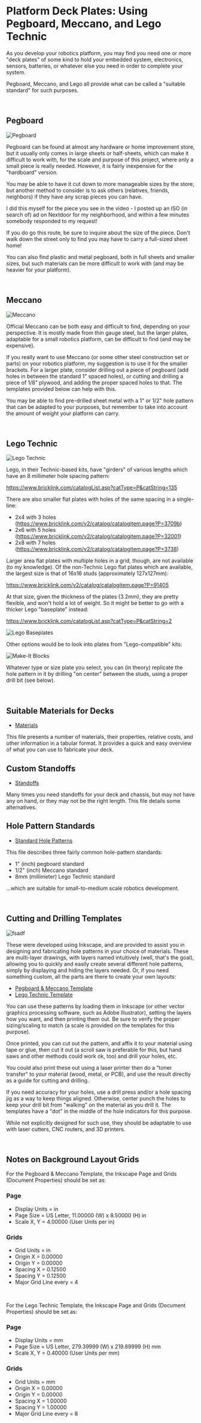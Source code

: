 # Platform Deck Plates: Using Pegboard, Meccano, and Lego Technic

As you develop your robotics platform, you may find you need one or more "deck plates" of some kind to hold your embedded system, electronics, sensors, batteries, or whatever else you need in order to complete your system.

Pegboard, Meccano, and Lego all provide what can be called a "suitable standard" for such purposes.

<br>

## Pegboard

![Pegboard](./images/pegboard-640px.jpg)

Pegboard can be found at almost any hardware or home improvement store, but it usually only comes in large sheets or half-sheets, which can make it difficult to work with, for the scale and purpose of this project, where only a small piece is really needed. However, it is fairly inexpensive for the "hardboard" version.

You may be able to have it cut down to more manageable sizes by the store, but another method to consider is to ask others (relatives, friends, neighbors) if they have any scrap pieces you can have. 

I did this myself for the piece you see in the video - I posted up an ISO (in search of) ad on Nextdoor for my neighborhood, and within a few minutes somebody responded to my request!

If you do go this route, be sure to inquire about the size of the piece. Don't walk down the street only to find you may have to carry a full-sized sheet home!

You can also find plastic and metal pegboard, both in full sheets and smaller sizes, but such materials can be more difficult to work with (and may be heavier for your platform).

<br>

## Meccano

![Meccano](./images/meccano-640px.jpg)

Official Meccano can be both easy and difficult to find, depending on your perspective. It is mostly made from thin gauge steel, but the larger plates, adaptable for a small robotics platform, can be difficult to find (and may be expensive). 

If you really want to use Meccano (or some other steel construction set or parts) on your robotics platform, my suggestion is to use it for the smaller brackets. For a larger plate, consider drilling out a piece of pegboard (add holes in between the standard 1" spaced holes), or cutting and drilling a piece of 1/8" plywood, and adding the proper spaced holes to that. The templates provided below can help with this.

You may be able to find pre-drilled sheet metal with a 1" or 1/2" hole pattern that can be adapted to your purposes, but remember to take into account the amount of weight your platform can carry.

<br>

## Lego Technic

![Lego Technic](./images/technic-640px.jpg)

Lego, in their Technic-based kits, have "girders" of various lengths which have an 8 millimeter hole spacing pattern:

https://www.bricklink.com/catalogList.asp?catType=P&catString=135

There are also smaller flat plates with holes of the same spacing in a single-line:

* 2x4 with 3 holes (https://www.bricklink.com/v2/catalog/catalogitem.page?P=3709b)
* 2x6 with 5 holes (https://www.bricklink.com/v2/catalog/catalogitem.page?P=32001)
* 2x8 with 7 holes (https://www.bricklink.com/v2/catalog/catalogitem.page?P=3738)

Larger area flat plates with multiple holes in a grid, though, are not available (to my knowledge). Of the non-Technic Lego flat plates which are available, the largest size is that of 16x16 studs (approximately 127x127mm):

https://www.bricklink.com/v2/catalog/catalogitem.page?P=91405

At that size, given the thickness of the plates (3.2mm), they are pretty flexible, and won't hold a lot of weight. So it might be better to go with a thicker Lego "baseplate" instead:

https://www.bricklink.com/catalogList.asp?catType=P&catString=2

![Lego Baseplates](./images/lego-640px.jpg)

Other options would be to look into plates from "Lego-compatible" kits: 

![Make-It Blocks](./images/make-it-blocks-640px.jpg)

Whatever type or size plate you select, you can (in theory) replicate the hole pattern in it by drilling "on center" between the studs, using a proper drill bit (see below).

<br>

## Suitable Materials for Decks

* [Materials](./MATERIALS.md)

This file presents a number of materials, their properties, relative costs, and other information in a tabular format. It provides a quick and easy overview of what you can use to fabricate your deck.

## Custom Standoffs

* [Standoffs](./STANDOFFS.md)

Many times you need standoffs for your deck and chassis, but may not have any on hand, or they may not be the right length. This file details some alternatives.

## Hole Pattern Standards

* [Standard Hole Patterns](./STANDARDS.md)

This file describes three fairly common hole-pattern standards:

* 1" (inch) pegboard standard
* 1/2" (inch) Meccano standard
* 8mm (millimeter) Lego Technic standard

...which are suitable for small-to-medium scale robotics development.

<br>

## Cutting and Drilling Templates

![fsadf](./images/pegboard-meccano-example.jpg)

These were developed using Inkscape, and are provided to assist you in designing and fabricating hole patterns in your choice of materials. These are multi-layer drawings, with layers named intuitively (well, that's the goal), allowing you to quickly and easily create several different hole patterns, simply by displaying and hiding the layers needed. Or, if you need something custom, all the parts are there to create your own layouts:

* [Pegboard & Meccano Template](./templates/pegboard-meccano.svg)
* [Lego Technic Template](./templates/lego-technic.svg)

You can use these patterns by loading them in Inkscape (or other vector graphics processing software, such as Adobe Illustrator), setting the layers how you want, and then printing them out. Be sure to verify the proper sizing/scaling to match (a scale is provided on the templates for this purpose).

Once printed, you can cut out the pattern, and affix it to your material using tape or glue, then cut it out (a scroll saw is preferable for this, but hand saws and other methods could work ok, too) and drill your holes, etc.

You could also print these out using a laser printer then do a "toner transfer" to your material (wood, metal, or PCB), and use the result directly as a guide for cutting and drilling.

If you need accuracy for your holes, use a drill press and/or a hole spacing jig as a way to keep things aligned. Otherwise, center punch the holes to keep your drill bit from "walking" on the material as you drill it. The templates have a "dot" in the middle of the hole indicators for this purpose.

While not explicitly designed for such use, they should be adaptable to use with laser cutters, CNC routers, and 3D printers.

<br>

## Notes on Background Layout Grids

For the Pegboard & Meccano Template, the Inkscape Page and Grids (Document Properties) should be set as:

### Page

* Display Units = in
* Page Size = US Letter, 11.00000 (W) x 8.50000 (H) in
* Scale X, Y = 4.00000 (User Units per in)
  
### Grids

* Grid Units = in
* Origin X = 0.00000
* Origin Y = 0.00000
* Spacing X = 0.12500
* Spacing Y = 0.12500
* Major Grid Line every = 4

<br>

For the Lego Technic Template, the Inkscape Page and Grids (Document Properties) should be set as:

### Page

* Display Units = mm
* Page Size = US Letter, 279.39999 (W) x 219.89999 (H) mm
* Scale X, Y = 0.40000 (User Units per mm)
  
### Grids

* Grid Units = mm
* Origin X = 0.00000
* Origin Y = 0.00000
* Spacing X = 1.00000
* Spacing Y = 1.00000
* Major Grid Line every = 8